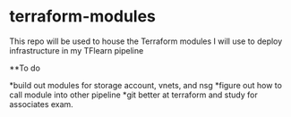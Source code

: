 # terraform-modules
This repo will be used to house the Terraform modules I will use to deploy infrastructure in my TFlearn pipeline


**To do

*build out modules for storage account, vnets, and nsg
*figure out how to call module into other pipeline
*git better at terraform and study for associates exam. 
